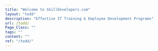 ```yaml
---
title: "Welcome to SkillDevelopers.com"
layout: "todd"
description: "Effective IT Training & Employee Development Programs"
url: /todd/
Page_Class: ""
tags: ""
content: ""
ref: "/todd/"
---
```


